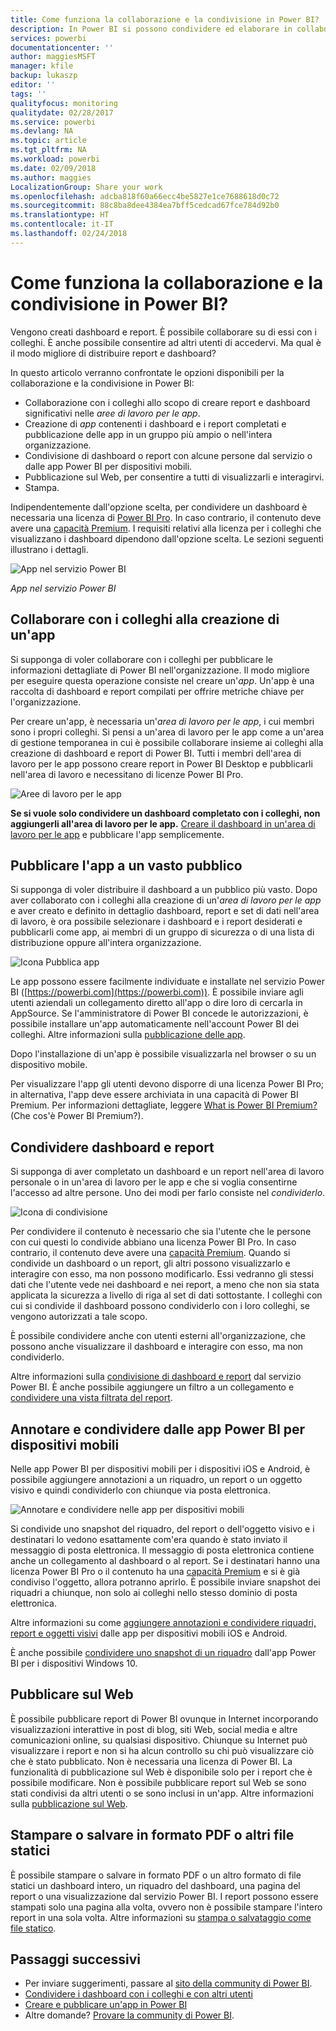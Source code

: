 ```yaml
---
title: Come funziona la collaborazione e la condivisione in Power BI?
description: In Power BI si possono condividere ed elaborare in collaborazione dashboard, report, riquadri e app in diversi modi, ognuno dei quali presenta vantaggi specifici.
services: powerbi
documentationcenter: ''
author: maggiesMSFT
manager: kfile
backup: lukaszp
editor: ''
tags: ''
qualityfocus: monitoring
qualitydate: 02/28/2017
ms.service: powerbi
ms.devlang: NA
ms.topic: article
ms.tgt_pltfrm: NA
ms.workload: powerbi
ms.date: 02/09/2018
ms.author: maggies
LocalizationGroup: Share your work
ms.openlocfilehash: adcba818f60a66ecc4be5827e1ce7688618d0c72
ms.sourcegitcommit: 88c8ba8dee4384ea7bff5cedcad67fce784d92b0
ms.translationtype: HT
ms.contentlocale: it-IT
ms.lasthandoff: 02/24/2018
---
```

# <a name="how-should-i-collaborate-and-share-in-power-bi"></a>Come funziona la collaborazione e la condivisione in Power BI?

Vengono creati dashboard e report. È possibile collaborare su di essi con i colleghi. È anche possibile consentire ad altri utenti di accedervi. Ma qual è il modo migliore di distribuire report e dashboard?

In questo articolo verranno confrontate le opzioni disponibili per la collaborazione e la condivisione in Power BI: 

* Collaborazione con i colleghi allo scopo di creare report e dashboard significativi nelle *aree di lavoro per le app*.
* Creazione di *app* contenenti i dashboard e i report completati e pubblicazione delle app in un gruppo più ampio o nell'intera organizzazione.
* Condivisione di dashboard o report con alcune persone dal servizio o dalle app Power BI per dispositivi mobili.
* Pubblicazione sul Web, per consentire a tutti di visualizzarli e interagirvi.
* Stampa. 

Indipendentemente dall'opzione scelta, per condividere un dashboard è necessaria una licenza di [Power BI Pro](service-free-vs-pro.md). In caso contrario, il contenuto deve avere una [capacità Premium](service-premium.md). I requisiti relativi alla licenza per i colleghi che visualizzano i dashboard dipendono dall'opzione scelta. Le sezioni seguenti illustrano i dettagli. 

![App nel servizio Power BI](media/service-how-to-collaborate-distribute-dashboards-reports/power-bi-apps-home-blog.png)

*App nel servizio Power BI*

## <a name="collaborate-with-coworkers-to-create-an-app"></a>Collaborare con i colleghi alla creazione di un'app
Si supponga di voler collaborare con i colleghi per pubblicare le informazioni dettagliate di Power BI nell'organizzazione. Il modo migliore per eseguire questa operazione consiste nel creare un'*app*. Un'app è una raccolta di dashboard e report compilati per offrire metriche chiave per l'organizzazione. 

Per creare un'app, è necessaria un'*area di lavoro per le app*, i cui membri sono i propri colleghi. Si pensi a un'area di lavoro per le app come a un'area di gestione temporanea in cui è possibile collaborare insieme ai colleghi alla creazione di dashboard e report di Power BI. Tutti i membri dell'area di lavoro per le app possono creare report in Power BI Desktop e pubblicarli nell'area di lavoro e necessitano di licenze Power BI Pro.

![Aree di lavoro per le app](media/service-how-to-collaborate-distribute-dashboards-reports/power-bi-apps-workspaces.png)

**Se si vuole solo condividere un dashboard completato con i colleghi, non aggiungerli all'area di lavoro per le app.** [Creare il dashboard in un'area di lavoro per le app](service-create-distribute-apps.md) e pubblicare l'app semplicemente. 

## <a name="publish-your-app-to-a-broad-audience"></a>Pubblicare l'app a un vasto pubblico
Si supponga di voler distribuire il dashboard a un pubblico più vasto. Dopo aver collaborato con i colleghi alla creazione di un'*area di lavoro per le app* e aver creato e definito in dettaglio dashboard, report e set di dati nell'area di lavoro, è ora possibile selezionare i dashboard e i report desiderati e pubblicarli come app, ai membri di un gruppo di sicurezza o di una lista di distribuzione oppure all'intera organizzazione. 

![Icona Pubblica app](media/service-how-to-collaborate-distribute-dashboards-reports/power-bi-app-publish-600.png)

Le app possono essere facilmente individuate e installate nel servizio Power BI ([https://powerbi.com](https://powerbi.com)). È possibile inviare agli utenti aziendali un collegamento diretto all'app o dire loro di cercarla in AppSource. Se l'amministratore di Power BI concede le autorizzazioni, è possibile installare un'app automaticamente nell'account Power BI dei colleghi. Altre informazioni sulla [pubblicazione delle app](service-create-distribute-apps.md#publish-your-app). 

Dopo l'installazione di un'app è possibile visualizzarla nel browser o su un dispositivo mobile.

Per visualizzare l'app gli utenti devono disporre di una licenza Power BI Pro; in alternativa, l'app deve essere archiviata in una capacità di Power BI Premium. Per informazioni dettagliate, leggere [What is Power BI Premium?](service-premium.md) (Che cos'è Power BI Premium?).

## <a name="share-dashboards-and-reports"></a>Condividere dashboard e report
Si supponga di aver completato un dashboard e un report nell'area di lavoro personale o in un'area di lavoro per le app e che si voglia consentirne l'accesso ad altre persone. Uno dei modi per farlo consiste nel *condividerlo*. 

![Icona di condivisione](media/service-how-to-collaborate-distribute-dashboards-reports/power-bi-share-in-situ.png)

Per condividere il contenuto è necessario che sia l'utente che le persone con cui questi lo condivide abbiano una licenza Power BI Pro. In caso contrario, il contenuto deve avere una [capacità Premium](service-premium.md). Quando si condivide un dashboard o un report, gli altri possono visualizzarlo e interagire con esso, ma non possono modificarlo. Essi vedranno gli stessi dati che l'utente vede nei dashboard e nei report, a meno che non sia stata applicata la sicurezza a livello di riga al set di dati sottostante. I colleghi con cui si condivide il dashboard possono condividerlo con i loro colleghi, se vengono autorizzati a tale scopo. 

È possibile condividere anche con utenti esterni all'organizzazione, che possono anche visualizzare il dashboard e interagire con esso, ma non condividerlo. 

Altre informazioni sulla [condivisione di dashboard e report](service-share-dashboards.md) dal servizio Power BI. È anche possibile aggiungere un filtro a un collegamento e [condividere una vista filtrata del report](service-share-reports.md).

## <a name="annotate-and-share-from-the-power-bi-mobile-apps"></a>Annotare e condividere dalle app Power BI per dispositivi mobili
Nelle app Power BI per dispositivi mobili per i dispositivi iOS e Android, è possibile aggiungere annotazioni a un riquadro, un report o un oggetto visivo e quindi condividerlo con chiunque via posta elettronica. 

![Annotare e condividere nelle app per dispositivi mobili](media/service-how-to-collaborate-distribute-dashboards-reports/power-bi-iphone-annotate.png)

Si condivide uno snapshot del riquadro, del report o dell'oggetto visivo e i destinatari lo vedono esattamente com'era quando è stato inviato il messaggio di posta elettronica. Il messaggio di posta elettronica contiene anche un collegamento al dashboard o al report. Se i destinatari hanno una licenza Power BI Pro o il contenuto ha una [capacità Premium](service-premium.md) e si è già condiviso l'oggetto, allora potranno aprirlo. È possibile inviare snapshot dei riquadri a chiunque, non solo ai colleghi nello stesso dominio di posta elettronica.

Altre informazioni su come [aggiungere annotazioni e condividere riquadri, report e oggetti visivi](mobile-annotate-and-share-a-tile-from-the-mobile-apps.md) dalle app per dispositivi mobili iOS e Android.

È anche possibile [condividere uno snapshot di un riquadro](mobile-share-tile-windows-10-phone-app.md) dall'app Power BI per i dispositivi Windows 10.

## <a name="publish-to-the-web"></a>Pubblicare sul Web
È possibile pubblicare report di Power BI ovunque in Internet incorporando visualizzazioni interattive in post di blog, siti Web, social media e altre comunicazioni online, su qualsiasi dispositivo. Chiunque su Internet può visualizzare i report e non si ha alcun controllo su chi può visualizzare ciò che è stato pubblicato. Non è necessaria una licenza di Power BI. La funzionalità di pubblicazione sul Web è disponibile solo per i report che è possibile modificare. Non è possibile pubblicare report sul Web se sono stati condivisi da altri utenti o se sono inclusi in un'app. Altre informazioni sulla [pubblicazione sul Web](service-publish-to-web.md).

## <a name="print-or-save-as-pdf-or-other-static-file"></a>Stampare o salvare in formato PDF o altri file statici
È possibile stampare o salvare in formato PDF o un altro formato di file statici un dashboard intero, un riquadro del dashboard, una pagina del report o una visualizzazione dal servizio Power BI. I report possono essere stampati solo una pagina alla volta, ovvero non è possibile stampare l'intero report in una sola volta. Altre informazioni su [stampa o salvataggio come file statico](service-print.md).

## <a name="next-steps"></a>Passaggi successivi
* Per inviare suggerimenti, passare al [sito della community di Power BI](https://community.powerbi.com/).
* [Condividere i dashboard con i colleghi e con altri utenti](service-share-dashboards.md)
* [Creare e pubblicare un'app in Power BI](service-create-distribute-apps.md)
* Altre domande? [Provare la community di Power BI](http://community.powerbi.com/).


